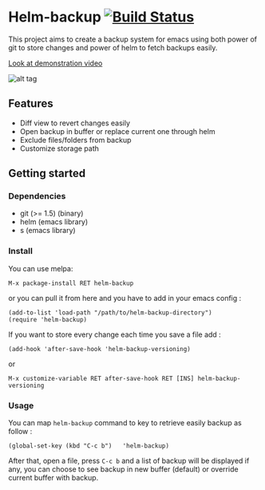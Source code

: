 # Helm-backup [![Build Status](https://travis-ci.org/antham/helm-backup.png?branch=master)](https://travis-ci.org/antham/helm-backup)

This project aims to create a backup system for emacs using both power of git to store changes and power of helm to fetch backups easily.

[Look at demonstration video](http://www.dailymotion.com/video/x18zzol_helm-backup-emacs-plugin_tech)

![alt tag](http://antham.github.io/helm-backup/pictures/screenshot.png)

## Features

- Diff view to revert changes easily
- Open backup in buffer or replace current one through helm
- Exclude files/folders from backup
- Customize storage path

## Getting started

### Dependencies

* git (>= 1.5) (binary)
* helm (emacs library)
* s (emacs library)

### Install

You can use melpa:

    M-x package-install RET helm-backup

or you can pull it from here and you have to add in your emacs config :

```elisp
(add-to-list 'load-path "/path/to/helm-backup-directory")
(require 'helm-backup)
```

If you want to store every change each time you save a file add : 

```elisp
(add-hook 'after-save-hook 'helm-backup-versioning)
```

or 

    M-x customize-variable RET after-save-hook RET [INS] helm-backup-versioning

### Usage

You can map `helm-backup` command to key to retrieve easily backup as follow :

```elisp
(global-set-key (kbd "C-c b")   'helm-backup)
```

After that, open a file, press `C-c b` and a list of backup will be displayed if any, you can choose to see backup in new buffer (default) or override current buffer with backup.

